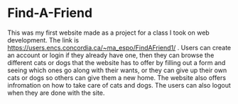 # Find-A-Friend
This was my first website made as a project for a class I took on web development. 
The link is https://users.encs.concordia.ca/~ma_espo/FindAFriend1/ .
Users can create an account or login if they already have one, then they can browse the different cats or dogs that the 
website has to offer by filling out a form and seeing which ones go along with their wants, or they can give up their own cats or dogs so others can give them a new home. The website also offers
infromation on how to take care of cats and dogs. The users can also logout when they are done with the site.
